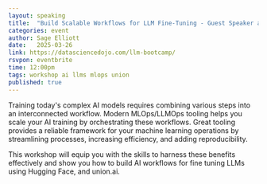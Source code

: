 ```yaml
---
layout: speaking
title:  "Build Scalable Workflows for LLM Fine-Tuning - Guest Speaker at Data Science Dojo"
categories: event
author: Sage Elliott
date:   2025-03-26
link: https://datasciencedojo.com/llm-bootcamp/
rsvpon: eventbrite
time: 12:00pm
tags: workshop ai llms mlops union
published: true
---
```

Training today's complex AI models requires combining various steps into an interconnected workflow. Modern MLOps/LLMOps tooling helps you scale your AI training by orchestrating these workflows. Great tooling provides a reliable framework for your machine learning operations by streamlining processes, increasing efficiency, and adding reproducibility.

This workshop will equip you with the skills to harness these benefits effectively and show you how to build AI workflows for fine tuning LLMs using Hugging Face, and union.ai.